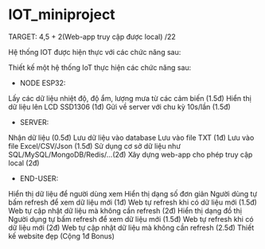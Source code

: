 # IOT_miniproject


TARGET: 4,5 + 2(Web-app truy cập được local) /22

Hệ thống IOT được hiện thực với các chức năng sau:

Thiết kế một hệ thống IoT thực hiện các chức năng sau:

- NODE ESP32:

Lấy các dữ liệu nhiệt độ, độ ẩm, lượng mưa từ các cảm biến (1.5đ)
Hiển thị dữ liệu lên LCD SSD1306 (1đ)
Gửi về server với chu kỳ 10s/lần (1.5đ)
- SERVER:

Nhận dữ liệu (0.5đ)
Lưu dữ liệu vào database
Lưu vào file TXT (1đ)
Lưu vào file Excel/CSV/Json (1.5đ)
Sử dụng cơ sở dữ liệu như SQL/MySQL/MongoDB/Redis/...(2đ)
Xây dựng web-app cho phép truy cập local (2đ)
- END-USER:

Hiển thị dữ liệu để người dùng xem
Hiển thị dạng số đơn giản
Người dùng tự bấm refresh để xem dữ liệu mới (1đ)
Web tự refresh khi có dữ liệu mới (1.5đ)
Web tự cập nhật dữ liệu mà không cần refresh (2đ)
Hiển thị dạng đồ thị
Người dụng tự bấm refresh để xem dữ liệu mới (1.5đ)
Web tự refresh khi có dữ liệu mới (2đ)
Web tự cập nhật dữ liệu mà không cần refresh (2.5đ)
Thiết kế website đẹp (Cộng 1đ Bonus)

